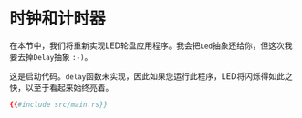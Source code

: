 # 时钟和计时器

在本节中，我们将重新实现LED轮盘应用程序。我会把`Led`抽象还给你，但这次我要去掉`Delay`抽象 `:-)`。

这是启动代码。`delay`函数未实现，因此如果您运行此程序，LED将闪烁得如此之快，以至于看起来始终亮着。

```toml
{{#include src/main.rs}}
```
